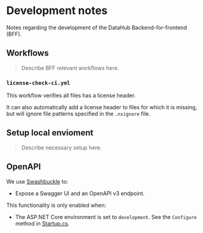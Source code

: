 # Development notes

Notes regarding the development of the DataHub Backend-for-frontend (BFF).

## Workflows

> Describe BFF relevant workflows here.

### `license-check-ci.yml`

This workflow verifies all files has a license header.

It can also automatically add a license header to files for which it is missing, but will ignore file patterns specified in the `.nxignore` file.

## Setup local envioment

> Describe necessary setup here.

## OpenAPI

We use [Swashbuckle](https://github.com/domaindrivendev/Swashbuckle.AspNetCore) to:

* Expose a Swagger UI and an OpenAPI v3 endpoint.

This functionality is only enabled when:

* The ASP.NET Core environment is set to `development`. See the `Configure` method in [Startup.cs](../source/DataHub.WebApi/Startup.cs).